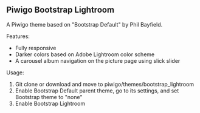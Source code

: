 Piwigo Bootstrap Lightroom
-------------------
A Piwigo theme based on "Bootstrap Default" by Phil Bayfield.

Features:
- Fully responsive
- Darker colors based on Adobe Lightroom color scheme
- A carousel album navigation on the picture page using slick slider

Usage:
1. Git clone or download and move to piwigo/themes/bootstrap_lightroom
2. Enable Bootstrap Default parent theme, go to its settings, and set Bootstrap theme to "none"
3. Enable Bootstrap Lightroom
